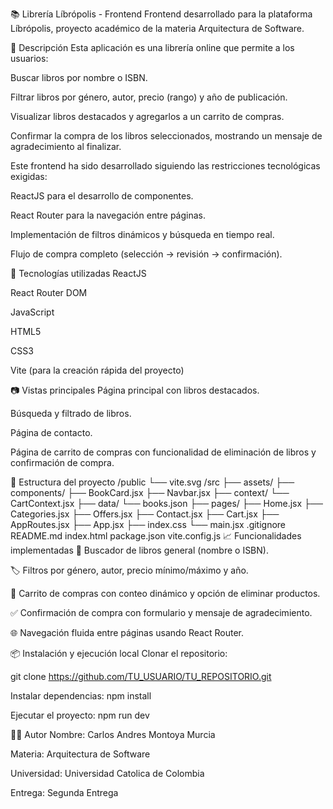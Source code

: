 📚 Librería Líbrópolis - Frontend
Frontend desarrollado para la plataforma Líbrópolis, proyecto académico de la materia Arquitectura de Software.

📄 Descripción
Esta aplicación es una librería online que permite a los usuarios:

Buscar libros por nombre o ISBN.

Filtrar libros por género, autor, precio (rango) y año de publicación.

Visualizar libros destacados y agregarlos a un carrito de compras.

Confirmar la compra de los libros seleccionados, mostrando un mensaje de agradecimiento al finalizar.

Este frontend ha sido desarrollado siguiendo las restricciones tecnológicas exigidas:

ReactJS para el desarrollo de componentes.

React Router para la navegación entre páginas.

Implementación de filtros dinámicos y búsqueda en tiempo real.

Flujo de compra completo (selección → revisión → confirmación).

🚀 Tecnologías utilizadas
ReactJS

React Router DOM

JavaScript

HTML5

CSS3

Vite (para la creación rápida del proyecto)

📷 Vistas principales
Página principal con libros destacados.

Búsqueda y filtrado de libros.

Página de contacto.

Página de carrito de compras con funcionalidad de eliminación de libros y confirmación de compra.

📂 Estructura del proyecto
/public
  └── vite.svg
/src
  ├── assets/
  ├── components/
      ├── BookCard.jsx
      ├── Navbar.jsx
  ├── context/
      └── CartContext.jsx
  ├── data/
      └── books.json
  ├── pages/
      ├── Home.jsx
      ├── Categories.jsx
      ├── Offers.jsx
      ├── Contact.jsx
      ├── Cart.jsx
  ├── AppRoutes.jsx
  ├── App.jsx
  ├── index.css
  └── main.jsx
.gitignore
README.md
index.html
package.json
vite.config.js
📈 Funcionalidades implementadas
🔎 Buscador de libros general (nombre o ISBN).

🏷️ Filtros por género, autor, precio mínimo/máximo y año.

🛒 Carrito de compras con conteo dinámico y opción de eliminar productos.

✅ Confirmación de compra con formulario y mensaje de agradecimiento.

🌐 Navegación fluida entre páginas usando React Router.

📦 Instalación y ejecución local
Clonar el repositorio:

git clone https://github.com/TU_USUARIO/TU_REPOSITORIO.git

Instalar dependencias:
npm install

Ejecutar el proyecto:
npm run dev

🧑‍💻 Autor
Nombre: Carlos Andres Montoya Murcia

Materia: Arquitectura de Software

Universidad: Universidad Catolica de Colombia

Entrega: Segunda Entrega
